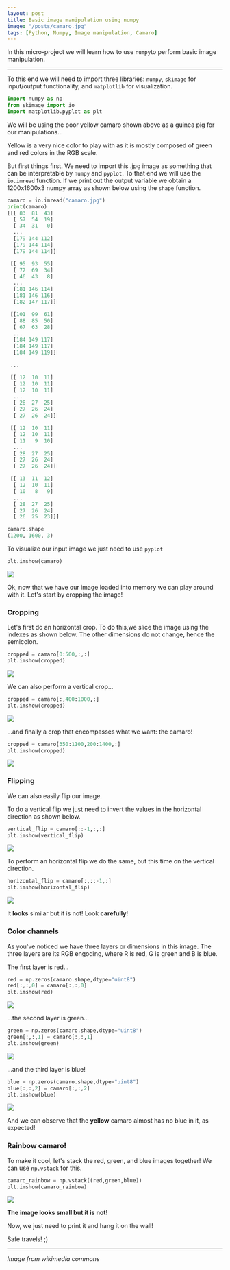 ```yaml
---
layout: post
title: Basic image manipulation using numpy
image: "/posts/camaro.jpg"
tags: [Python, Numpy, Image manipulation, Camaro]
---
```


In this micro-project we will learn how to use `numpy`to perform basic image manipulation.

---

To this end we will need to import three libraries: `numpy`, `skimage` for input/output functionality, and `matplotlib` for visualization.

```python
import numpy as np
from skimage import io
import matplotlib.pyplot as plt
```

We will be using the poor yellow camaro shown above as a guinea pig for our manipulations...

Yellow is a very nice color to play with as it is mostly composed of green and red colors in the RGB scale.

But first things first. We need to import this .jpg image as something that can be interpretable by `numpy` and `pyplot`. To that end we will use the `io.imread` function. If we print out the output variable we obtain a 1200x1600x3 numpy array as shown below using the `shape` function.

```py
camaro = io.imread("camaro.jpg")
print(camaro)
[[[ 83  81  43]
  [ 57  54  19]
  [ 34  31   0]
  ...
  [179 144 112]
  [179 144 114]
  [179 144 114]]

 [[ 95  93  55]
  [ 72  69  34]
  [ 46  43   8]
  ...
  [181 146 114]
  [181 146 116]
  [182 147 117]]

 [[101  99  61]
  [ 88  85  50]
  [ 67  63  28]
  ...
  [184 149 117]
  [184 149 117]
  [184 149 119]]

 ...

 [[ 12  10  11]
  [ 12  10  11]
  [ 12  10  11]
  ...
  [ 28  27  25]
  [ 27  26  24]
  [ 27  26  24]]

 [[ 12  10  11]
  [ 12  10  11]
  [ 11   9  10]
  ...
  [ 28  27  25]
  [ 27  26  24]
  [ 27  26  24]]

 [[ 13  11  12]
  [ 12  10  11]
  [ 10   8   9]
  ...
  [ 28  27  25]
  [ 27  26  24]
  [ 26  25  23]]]

camaro.shape
(1200, 1600, 3) 
```

To visualize our input image we just need to use `pyplot`

```py
plt.imshow(camaro)
```

![](/img/posts/camaro_original.png)

Ok, now that we have our image loaded into memory we can play around with it. Let's start by cropping the image!

### Cropping

Let's first do an horizontal crop. To do this,we slice the image using the indexes as shown below. The other dimensions do not change, hence the semicolon.

```py
cropped = camaro[0:500,:,:]
plt.imshow(cropped)
```

![](/img/posts/crop_hor.png)

We can also perform a vertical crop...

```py
cropped = camaro[:,400:1000,:]
plt.imshow(cropped)
```
![](/img/posts/crop_ver.png)

...and finally a crop that encompasses what we want: the camaro!

```py
cropped = camaro[350:1100,200:1400,:]
plt.imshow(cropped)
```

![](/img/posts/camaro_crop.png)

### Flipping

We can also easily flip our image. 

To do a vertical flip we just need to invert the values in the horizontal direction as shown below.

```py
vertical_flip = camaro[::-1,:,:]
plt.imshow(vertical_flip)
```

![](/img/posts/flip_vert.png)

To perform an horizontal flip we do the same, but this time on the vertical direction.

```py
horizontal_flip = camaro[:,::-1,:]
plt.imshow(horizontal_flip)
```

![](/img/posts/flip_hor.png)

It **looks** similar but it is not! Look **carefully**!

### Color channels

As you've noticed we have three layers or dimensions in this image. The three layers are its RGB engoding, where R is red, G is green and B is blue. 

The first layer is red...

```py
red = np.zeros(camaro.shape,dtype="uint8")
red[:,:,0] = camaro[:,:,0]
plt.imshow(red)
```

![](/img/posts/camaro_red.png)

...the second layer is green...

```py
green = np.zeros(camaro.shape,dtype="uint8")
green[:,:,1] = camaro[:,:,1]
plt.imshow(green)
```

![](/img/posts/camaro_green.png)

...and the third layer is blue!

```py
blue = np.zeros(camaro.shape,dtype="uint8")
blue[:,:,2] = camaro[:,:,2]
plt.imshow(blue)
```

![](/img/posts/camaro_blue.png)

And we can observe that the **yellow** camaro almost has no blue in it, as expected!

### Rainbow camaro!

To make it cool, let's stack the red, green, and blue images together! We can use `np.vstack` for this.

```py
camaro_rainbow = np.vstack((red,green,blue))
plt.imshow(camaro_rainbow)
```

![](/img/posts/camaro_rainbow.jpg)

**The image looks small but it is not!**

Now, we just need to print it and hang it on the wall!

Safe travels! ;)

---

*Image from wikimedia commons*
